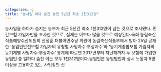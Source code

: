```yaml
---
categories: g
title: "농사일 하다 숨진 농민 5년간 최소 1천312명"
---
```

농사일을 하다가 숨지는 농부가 최근 5년간 최소 1천312명이 넘는 것으로 조사됐다. 민간보험 가입자만을 조사한 것으로, 실제는 이보다 많을 것으로 예상된다.국회 농림축산식품해양수산위원회 신정훈 더불어민주당 의원이 농림축산식품부에서 받아 25일 공개한 ‘농업인안전보험 가입자의 유형별 사망자수·부상자수’와 ‘농기계종합보험 가입자의 농기계별 사망자수·부상자수’ 통계에 따르면 2017년부터 지난해까지 두 보험에 가입한 농업인 중 일하다 숨진 이는 모두 1천312명이다.농업인은 농업법인과 상시 노동자 5명 이상을 고용하고 있는 사업장만 산